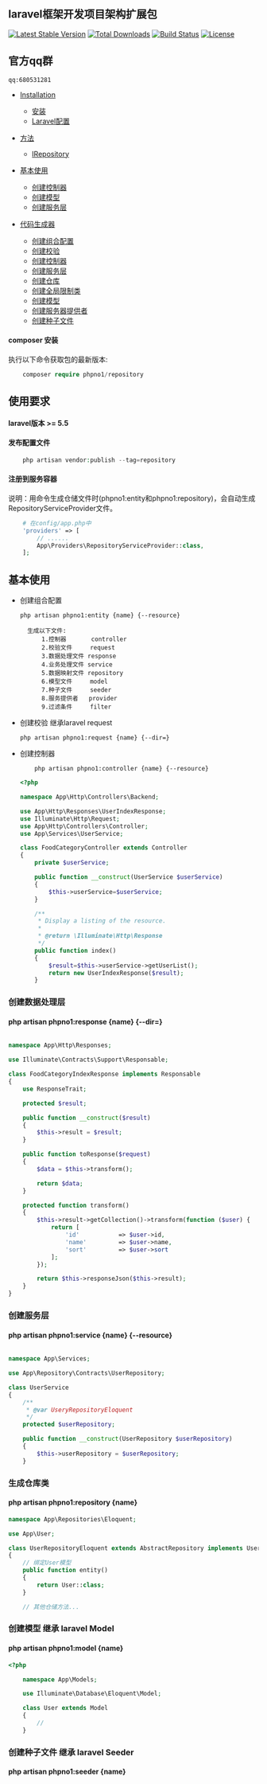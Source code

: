 <h2>laravel框架开发项目架构扩展包</h2>


<p align="center">

[![Latest Stable Version](https://poser.pugx.org/phpno1/architecture/v/stable)](https://packagist.org/packages/phpno1/architecture)
[![Total Downloads](https://poser.pugx.org/phpno1/architecture/downloads)](https://packagist.org/packages/phpno1/architecture)
[![Build Status](https://travis-ci.org/yb19890724/phpno1-architecture.svg?branch=master)](https://travis-ci.org/yb19890724/phpno1-architecture)
[![License](https://poser.pugx.org/phpno1/architecture/license)](https://packagist.org/packages/phpno1/architecture)

</p>

## 官方qq群
    qq:680531281

<!--
## 目录结构

+ Contracts  : 仓储业务抽象接口。
+ Criterias  : 全局通用业务抽取以及准对某一类业务的Scope。
+ Eloquent   : 仓储业务具体实现。
+ Exceptions : 仓储异常处理。
+ Filters    : 根据参数自动过滤和排序。
+ Traits     : Trait封装
 -->


- <a href="#installation">Installation</a>
    - <a href="#composer">安装</a>
    - <a href="#laravel">Laravel配置</a>
- <a href="#方法介绍">方法</a>
    - <a href="#Phpno1\Repository\Contracts\IRepository">IRepository</a>
- <a href="#基本使用">基本使用</a>
	- <a href="#创建控制器">创建控制器</a>
	- <a href="#创建模型">创建模型</a>
    - <a href="#创建服务层">创建服务层</a>

- <a href="#代码生成器">代码生成器</a>
	- <a href="#创建组合配置">创建组合配置</a>
	- <a href="#创建校验">创建校验</a>
	- <a href="#创建控制器">创建控制器</a>
    - <a href="#创建服务层">创建服务层</a>
    - <a href="#创建仓库">创建仓库</a>
    - <a href="#创建全局限制类">创建全局限制类</a>
    - <a href="#创建模型">创建模型</a>
    - <a href="#创建服务器提供者">创建服务器提供者</a>
    - <a href="#创建种子文件">创建种子文件</a>


#### composer 安装
执行以下命令获取包的最新版本:

```php
    composer require phpno1/repository
```

## 使用要求

#### laravel版本 >= 5.5

#### 发布配置文件

```php
    php artisan vendor:publish --tag=repository
```

#### 注册到服务容器

说明：用命令生成仓储文件时(phpno1:entity和phpno1:repository)，会自动生成RepositoryServiceProvider文件。

```php
    # 在config/app.php中
    'providers' => [
        // ......
        App\Providers\RepositoryServiceProvider::class,
    ];
```


## 基本使用

- 创建组合配置
    ```terminal
    php artisan phpno1:entity {name} {--resource}
    ```
        生成以下文件:
            1.控制器       controller
            2.校验文件     request
            3.数据处理文件 response
            4.业务处理文件 service
            5.数据映射文件 repository
            6.模型文件     model
            7.种子文件     seeder
            8.服务提供者   provider
            9.过滤条件     filter

- 创建校验 继承laravel request
    ```terminal
    php artisan phpno1:request {name} {--dir=}
    ```

- 创建控制器
    ```terminal
        php artisan phpno1:controller {name} {--resource}
    ```
    ```php
    <?php

    namespace App\Http\Controllers\Backend;

    use App\Http\Responses\UserIndexResponse;
    use Illuminate\Http\Request;
    use App\Http\Controllers\Controller;
    use App\Services\UserService;

    class FoodCategoryController extends Controller
    {
        private $userService;

        public function __construct(UserService $userService)
        {
            $this->userService=$userService;
        }

        /**
         * Display a listing of the resource.
         *
         * @return \Illuminate\Http\Response
         */
        public function index()
        {
            $result=$this->userService->getUserList();
            return new UserIndexResponse($result);
        }
    ```

### 创建数据处理层
####  php artisan phpno1:response {name} {--dir=}
```php

namespace App\Http\Responses;

use Illuminate\Contracts\Support\Responsable;

class FoodCategoryIndexResponse implements Responsable
{
    use ResponseTrait;

    protected $result;

    public function __construct($result)
    {
        $this->result = $result;
    }

    public function toResponse($request)
    {
        $data = $this->transform();

        return $data;
    }

    protected function transform()
    {
        $this->result->getCollection()->transform(function ($user) {
            return [
                'id'           => $user->id,
                'name'         => $user->name,
                'sort'         => $user->sort
            ];
        });

        return $this->responseJson($this->result);
    }
}
```


### 创建服务层
#### php artisan phpno1:service {name} {--resource}

```php

namespace App\Services;

use App\Repository\Contracts\UserRepository;

class UserService
{
    /**
     * @var UseryRepositoryEloquent
     */
    protected $userRepository;

    public function __construct(UserRepository $userRepository)
    {
        $this->userRepository = $userRepository;
    }
```

### 生成仓库类
#### php artisan phpno1:repository {name}

```php
namespace App\Repositories\Eloquent;

use App\User;

class UserRepositoryEloquent extends AbstractRepository implements UserRepository
{
    // 绑定User模型
    public function entity()
    {
        return User::class;
    }

    // 其他仓储方法...
```

### 创建模型 继承 laravel Model
#### php artisan phpno1:model {name}

```php
<?php

    namespace App\Models;

    use Illuminate\Database\Eloquent\Model;

    class User extends Model
    {
        //
    }
```

### 创建种子文件 继承 laravel Seeder
#### php artisan phpno1:seeder {name}



